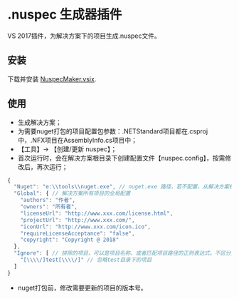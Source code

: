 ﻿# .nuspec 生成器插件
VS 2017插件，为解决方案下的项目生成.nuspec文件。

## 安装
下载并安装 [NuspecMaker.vsix](dist/NuspecMaker.vsix).

## 使用

* 生成解决方案；
* 为需要nuget打包的项目配置包参数：.NETStandard项目都在.csproj中，.NFX项目在AssemblyInfo.cs项目中；
* 【工具】-> 【创建/更新 nuspec】；
* 首次运行时，会在解决方案根目录下创建配置文件【nuspec.config】，按需修改后，再次运行；

```js
{
  "Nuget": "e:\\tools\\nuget.exe", // nuget.exe 路径，若不配置，从解决方案根目录获取
  "Global": { // 解决方案所有项目的全局配置
    "authors": "作者",
    "owners": "所有者",
    "licenseUrl": "http://www.xxx.com/license.html",
    "projectUrl": "http://www.xxx.com/",
    "iconUrl": "http://www.xxx.com/icon.ico",
    "requireLicenseAcceptance": "false",
    "copyright": "Copyright @ 2018"
  },
  "Ignore": [ // 排除的项目，可以是项目名称、或者匹配项目路径的正则表达式。不区分大小写
    "[\\\\/]test[\\\\/]" // 忽略test目录下的项目
  ]
}

```
* nuget打包前，修改需要更新的项目的版本号。